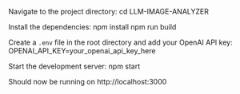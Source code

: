 Navigate to the project directory:
cd LLM-IMAGE-ANALYZER

Install the dependencies:
npm install
npm run build

Create a `.env` file in the root directory and add your OpenAI API key:
OPENAI_API_KEY=your_openai_api_key_here

Start the development server:
npm start

Should now be running on http://localhost:3000